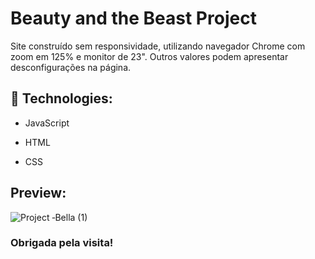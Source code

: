 # Beauty and the Beast Project

Site construído sem responsividade, utilizando navegador Chrome com zoom em 125% e monitor de 23". Outros valores podem apresentar desconfigurações na página.

## :rocket: Technologies:

- JavaScript

- HTML

- CSS

## Preview:
![Project ‐Bella (1)](https://user-images.githubusercontent.com/73259410/105615290-3c29d800-5dae-11eb-93cc-2e8d12fac28d.gif)


### Obrigada pela visita!

